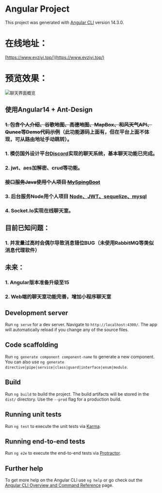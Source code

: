 # Angular Project

This project was generated with [Angular CLI](https://github.com/angular/angular-cli) version 14.3.0.

# 在线地址：
[https://www.evziyi.top/](https://www.evziyi.top/)

# 预览效果：
![聊天界面概览](https://github.com/jiang227947/ziyi-project/assets/55941915/14f94ee2-f7b1-4fd8-8a83-7f5e7ba4eea4)


## 使用Angular14 + Ant-Design
### ~~1. 包含个人介绍、谷歌地图、高德地图、MapBox、和风天气API、Qunee等Demo代码示例~~（此功能源码上面有，但在平台上面不体现，可从路由地址手动跳转）。
### 1. 模仿国外设计平台[Discord](https://discord.com/)实现的聊天系统，基本聊天功能已完成。
### 2. jwt、aes加解密、crud等功能。
### ~~接口服务Java使用个人项目 [MySpingBoot](https://github.com/jiang227947/MySpingBoot)~~
### 3. 后台服务Node用个人项目 [Node、JWT、sequelize、mysql](https://github.com/jiang227947/node-server)
### 4. Socket.Io实现在线聊天室。

## 目前已知问题：
### 1. 并发量过高时会偶尔导致消息错位BUG（未使用RabbitMQ等类似消息代理软件）

## 未来：
### 1. Angular版本准备升级至15
### 2. Web端的聊天室功能完善，增加小程序聊天室

## Development server

Run `ng serve` for a dev server. Navigate to `http://localhost:4300/`. The app will automatically reload if you change any of the source files.

## Code scaffolding

Run `ng generate component component-name` to generate a new component. You can also use `ng generate directive|pipe|service|class|guard|interface|enum|module`.

## Build

Run `ng build` to build the project. The build artifacts will be stored in the `dist/` directory. Use the `--prod` flag for a production build.

## Running unit tests

Run `ng test` to execute the unit tests via [Karma](https://karma-runner.github.io).

## Running end-to-end tests

Run `ng e2e` to execute the end-to-end tests via [Protractor](http://www.protractortest.org/).

## Further help

To get more help on the Angular CLI use `ng help` or go check out the [Angular CLI Overview and Command Reference](https://angular.io/cli) page.
